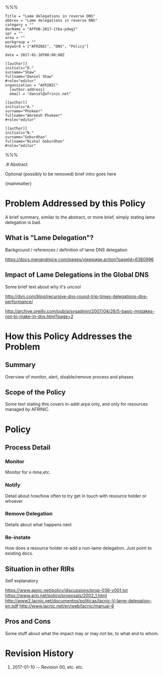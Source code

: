 %%%

    Title = "Lame delegations in reverse DNS"
    abbrev = "Lame delegations in reverse DNS"
    category = ""
    docName = "AFPUB-2017-{tba-pdwg}"
    ipr = ""
    area = ""
    workgroup = ""
    keyword = ["AFRINIC", "DNS", "Policy"]

    date = 2017-01-10T00:00:00Z

    [[author]]
    initials="D."
    surname="Shaw"
    fullname="Daniel Shaw"
    #role="editor"
    organization = "AFRINIC"
      [author.address]
      email = "daniel@afrinic.net"

    [[author]]
    initials="A."
    surname="Phokeer"
    fullname="Amreesh Phokeer"
    #role="editor"

    [[author]]
    initials="N."
    surname="Goburdhan"
    fullname="Nishal Goburdhan"
    #role="editor"

%%%

.# Abstract

Optional (possibly to be removed) brief intro goes here

{mainmatter}

# Problem Addressed by this Policy

A brief summary, similar to the abstract, or more brief, simply stating lame delegation is bad.

## What is "Lame Delegation"?

Background / references / definition of lame DNS delegation

https://docs.menandmice.com/pages/viewpage.action?pageId=6360996

## Impact of Lame Delegations in the Global DNS

Some brief text about why it's uncool

http://dyn.com/blog/recursive-dns-round-trip-times-delegations-dns-performance/

http://archive.oreilly.com/pub/a/sysadmin/2007/04/26/5-basic-mistakes-not-to-make-in-dns.html?page=2


# How this Policy Addresses the Problem

## Summary

Overview of monitor, alert, disable/remove process and phases

## Scope of the Policy

Some text stating this covers in-addr.arpa only, and only for resources managed by AFRINIC.


# Policy

## Process Detail

### Monitor

Monitor for x-time,etc.

### Notify

Detail about how/how often to try get in touch with resource holder or whoever

### Remove Delegation

Details about what happens next

### Re-instate

How does a resource holder re-add a non-lame delegation. Just point to existing docs.

## Situation in other RIRs

Self explanatory

https://www.apnic.net/policy/discussions/prop-038-v001.txt
https://www.arin.net/policy/proposals/2002_1.html
http://www2.lacnic.net/documentos/politicas/lacnic-V-lame-delegation-en.pdf
http://www.lacnic.net/en/web/lacnic/manual-6

## Pros and Cons

Some stuff about what the impact may or may not be, to what and to whom.


# Revision History

 1. 2017-01-10 -- Revision 00, etc. etc.
 
